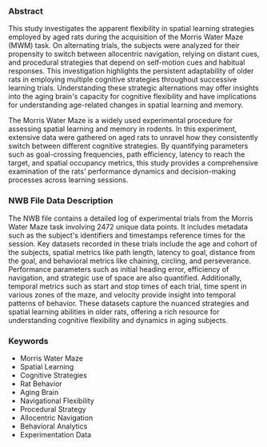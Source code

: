 ### Abstract

This study investigates the apparent flexibility in spatial learning strategies employed by aged rats during the acquisition of the Morris Water Maze (MWM) task. On alternating trials, the subjects were analyzed for their propensity to switch between allocentric navigation, relying on distant cues, and procedural strategies that depend on self-motion cues and habitual responses. This investigation highlights the persistent adaptability of older rats in employing multiple cognitive strategies throughout successive learning trials. Understanding these strategic alternations may offer insights into the aging brain's capacity for cognitive flexibility and have implications for understanding age-related changes in spatial learning and memory.

The Morris Water Maze is a widely used experimental procedure for assessing spatial learning and memory in rodents. In this experiment, extensive data were gathered on aged rats to unravel how they consistently switch between different cognitive strategies. By quantifying parameters such as goal-crossing frequencies, path efficiency, latency to reach the target, and spatial occupancy metrics, this study provides a comprehensive examination of the rats' performance dynamics and decision-making processes across learning sessions.

### NWB File Data Description

The NWB file contains a detailed log of experimental trials from the Morris Water Maze task involving 2472 unique data points. It includes metadata such as the subject's identifiers and timestamps reference times for the session. Key datasets recorded in these trials include the age and cohort of the subjects, spatial metrics like path length, latency to goal, distance from the goal, and behavioral metrics like chaining, circling, and perseverance. Performance parameters such as initial heading error, efficiency of navigation, and strategic use of space are also quantified. Additionally, temporal metrics such as start and stop times of each trial, time spent in various zones of the maze, and velocity provide insight into temporal patterns of behavior. These datasets capture the nuanced strategies and spatial learning abilities in older rats, offering a rich resource for understanding cognitive flexibility and dynamics in aging subjects.

### Keywords

- Morris Water Maze
- Spatial Learning
- Cognitive Strategies
- Rat Behavior
- Aging Brain
- Navigational Flexibility
- Procedural Strategy
- Allocentric Navigation
- Behavioral Analytics
- Experimentation Data